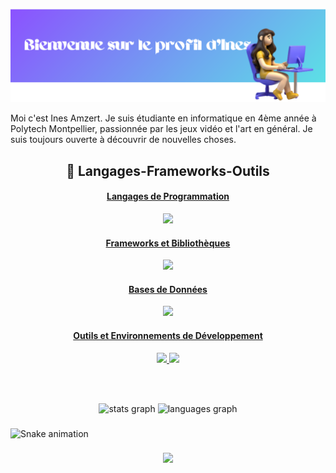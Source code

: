 ![welcome](newwelcomebanner.png)

Moi c'est Ines Amzert. Je suis étudiante en informatique en 4ème année à Polytech Montpellier, passionnée par les jeux vidéo et l'art en général.
Je suis toujours ouverte à découvrir de nouvelles choses.

<h2 align="center">💙 Langages-Frameworks-Outils </h2>
<p align="center">
<a href="https://skillicons.dev">
  <h4 align="center">Langages de Programmation</h4>
        <p align="center">

  <img src="https://skillicons.dev/icons?i=python,javascript,html,css,swift,java,c,cpp,r" />
        </p>
    <h4 align="center">Frameworks et Bibliothèques</h4>
      <p align="center">

  <img src="https://skillicons.dev/icons?i=angular,react,vue,express,nodejs,alpinejs,laravel,bootstrap,tailwind" />
      </p>
    <h4 align="center">Bases de Données</h4>
    <p align="center">

  <img src="https://skillicons.dev/icons?i=mongodb,mysql,postgres" />
    </p>

  <h4 align="center">Outils et Environnements de Développement</h4>
  <p align="center">
  <img src="https://skillicons.dev/icons?i=linux,git,github,gitlab,githubactions,vscode,idea,phpstorm,androidstudio,arduino,maven,gradle,docker" />
  <img src="https://skillicons.dev/icons?i=figma,unity,postman,notion,replit,discord,netlify" />
  </p>

</a>
<br>
</p>
<br>

<div align="center">
  <img src="https://github-readme-stats.vercel.app/api?username=inesamzr&hide_title=false&hide_rank=false&show_icons=true&include_all_commits=true&count_private=true&disable_animations=false&theme=dracula&locale=en&hide_border=false&order=1" height="150" alt="stats graph"  />
  <img src="https://github-readme-stats.vercel.app/api/top-langs?username=inesamzr&locale=en&hide_title=false&layout=compact&card_width=320&langs_count=5&theme=dracula&hide_border=false&order=2" height="150" alt="languages graph"  />
</div>

###

<img src="https://raw.githubusercontent.com/inesamzr/inesamzr/output/snake.svg" alt="Snake animation" />

###

<div align="center">
  <img src="https://profile-counter.glitch.me/inesamzr/count.svg?"  />
</div>

###
